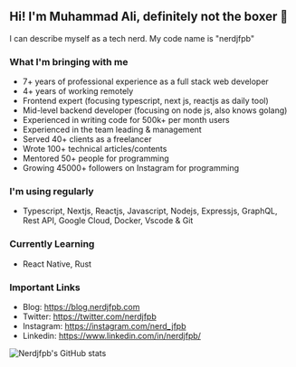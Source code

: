 ## Hi! I'm Muhammad Ali, definitely not the boxer 👋

I can describe myself as a tech nerd. My code name is "nerdjfpb"

### What I'm bringing with me
- 7+ years of professional experience as a full stack web developer
- 4+ years of working remotely
- Frontend expert (focusing typescript, next js, reactjs as daily tool)
- Mid-level backend developer (focusing on node js, also knows golang)
- Experienced in writing code for 500k+ per month users
- Experienced in the team leading & management
- Served 40+ clients as a freelancer
- Wrote 100+ technical articles/contents
- Mentored 50+ people for programming
- Growing 45000+ followers on Instagram for programming


### I'm using regularly
- Typescript, Nextjs, Reactjs, Javascript, Nodejs, Expressjs, GraphQL, Rest API, Google Cloud, Docker, Vscode & Git


### Currently Learning
- React Native, Rust


### Important Links
- Blog: https://blog.nerdjfpb.com
- Twitter: https://twitter.com/nerdjfpb
- Instagram: https://instagram.com/nerd_jfpb
- Linkedin: https://www.linkedin.com/in/nerdjfpb/


![Nerdjfpb's GitHub stats](https://github-readme-stats.vercel.app/api?username=nerdjfpb&show_icons=true&theme=prussian)
